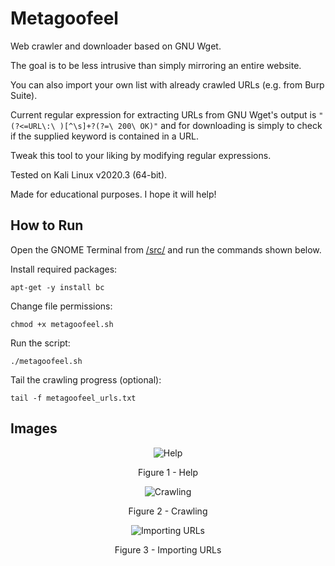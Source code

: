 # Metagoofeel

Web crawler and downloader based on GNU Wget.

The goal is to be less intrusive than simply mirroring an entire website.

You can also import your own list with already crawled URLs (e.g. from Burp Suite).

Current regular expression for extracting URLs from GNU Wget's output is `"(?<=URL\:\ )[^\s]+?(?=\ 200\ OK)"` and for downloading is simply to check if the supplied keyword is contained in a URL.

Tweak this tool to your liking by modifying regular expressions.

Tested on Kali Linux v2020.3 (64-bit).

Made for educational purposes. I hope it will help!

## How to Run

Open the GNOME Terminal from [/src/](https://github.com/ivan-sincek/metagoofeel/tree/master/src) and run the commands shown below.

Install required packages:

```fundamental
apt-get -y install bc
```

Change file permissions:

```fundamental
chmod +x metagoofeel.sh
```

Run the script:

```fundamental
./metagoofeel.sh
```

Tail the crawling progress (optional):

```fundamental
tail -f metagoofeel_urls.txt
```

## Images

<p align="center"><img src="https://github.com/ivan-sincek/metagoofeel/blob/master/img/help.jpg" alt="Help"></p>

<p align="center">Figure 1 - Help</p>

<p align="center"><img src="https://github.com/ivan-sincek/metagoofeel/blob/master/img/crawling.jpg" alt="Crawling"></p>

<p align="center">Figure 2 - Crawling</p>

<p align="center"><img src="https://github.com/ivan-sincek/metagoofeel/blob/master/img/importing_urls.jpg" alt="Importing URLs"></p>

<p align="center">Figure 3 - Importing URLs</p>
